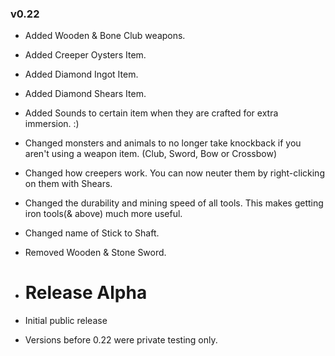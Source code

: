 
### v0.22

+ Added Wooden & Bone Club weapons.
+ Added Creeper Oysters Item.
+ Added Diamond Ingot Item.
+ Added Diamond Shears Item.
+ Added Sounds to certain item when they are crafted for extra immersion. :)

+ Changed monsters and animals to no longer take knockback if you aren't using a weapon item. (Club, Sword, Bow or Crossbow)
+ Changed how creepers work. You can now neuter them by right-clicking on them with Shears.
+ Changed the durability and mining speed of all tools. This makes getting iron tools(& above) much more useful.
+ Changed name of Stick to Shaft.

+ Removed Wooden & Stone Sword.


+ # Release Alpha

+ Initial public release
+ Versions before 0.22 were private testing only.

